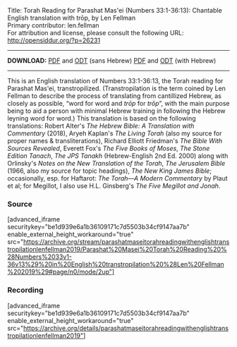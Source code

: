 <html>
<head></head>
<body>
Title: Torah Reading for Parashat Mas'ei (Numbers 33:1-36:13): Chantable English translation with trōp, by Len Fellman<br />
Primary contributor: len.fellman<br />
For attribution and license, please consult the following URL: <a href="http://opensiddur.org/?p=26231">http://opensiddur.org/?p=26231</a>
<p />
<hr />

<strong>DOWNLOAD:</strong> 
<a href="https://archive.org/download/parashatmaseitorahreadingwithenglishtranstropilationlenfellman2019/Parashat%20Masei%20Torah%20Reading%20%28Numbers%2033v1-36v13%29%20in%20English%20transtropilation%20%28Len%20Fellman%202019%29%20-%20english%20only.pdf">PDF</a> and <a href="https://archive.org/download/parashatmaseitorahreadingwithenglishtranstropilationlenfellman2019/Parashat%20Masei%20Torah%20Reading%20%28Numbers%2033v1-36v13%29%20in%20English%20transtropilation%20%28Len%20Fellman%202019%29%20-%20english%20only.odt">ODT</a> (sans Hebrew) 
<a href="https://archive.org/download/parashatmaseitorahreadingwithenglishtranstropilationlenfellman2019/Parashat%20Masei%20Torah%20Reading%20%28Numbers%2033v1-36v13%29%20in%20English%20transtropilation%20%28Len%20Fellman%202019%29.pdf">PDF</a> and <a href="https://archive.org/download/parashatmaseitorahreadingwithenglishtranstropilationlenfellman2019/Parashat%20Masei%20Torah%20Reading%20%28Numbers%2033v1-36v13%29%20in%20English%20transtropilation%20%28Len%20Fellman%202019%29.odt">ODT</a> (with Hebrew)

<hr />

This is an English translation of Numbers 33:1-36:13, the Torah reading for Parashat Mas'ei, transtropilized. (Transtropilation is the term coined by Len Fellman to describe the process of translating from cantillized Hebrew, as closely as possible, “word for word and <em>trōp</em> for <em>trōp</em>”, with the main purpose being to aid a person with minimal Hebrew training in following the Hebrew leyning word for word.) This translation is based on the following translations: Robert Alter's <em>The Hebrew Bible: A Translation with Commentary</em> (2018), Aryeh Kaplan's <em>The Living Torah</em> (also my source for proper names &amp; transliterations), Richard Elliott Friedman's <em>The Bible With Sources Revealed</em>, Everett Fox's <em>The Five Books of Moses</em>, <em>The Stone Edition Tanach</em>, <em>The JPS Tanakh</em> (Hebrew-English 2nd Ed. 2000) along with Orlinsky's <em>Notes on the New Translation of the Torah</em>, <em>The Jerusalem Bible</em> (1966, also my source for topic headings), <em>The New King James Bible</em>; occasionally, esp. for Haftarot: <em>The Torah—A Modern Commentary</em> by Plaut et al; for Megillot, I also use H.L. Ginsberg's <em>The Five Megillot and Jonah</em>.

<h3>Source</h3>

[advanced_iframe securitykey="be1d939e6a1b36109171c7d5503b34cf9147aa7b" enable_external_height_workaround="true" src="https://archive.org/stream/parashatmaseitorahreadingwithenglishtranstropilationlenfellman2019/Parashat%20Masei%20Torah%20Reading%20%28Numbers%2033v1-36v13%29%20in%20English%20transtropilation%20%28Len%20Fellman%202019%29#page/n0/mode/2up"]

<h3>Recording</h3>

[advanced_iframe securitykey="be1d939e6a1b36109171c7d5503b34cf9147aa7b" enable_external_height_workaround="true" src="https://archive.org/details/parashatmaseitorahreadingwithenglishtranstropilationlenfellman2019"]
</body>
</html>